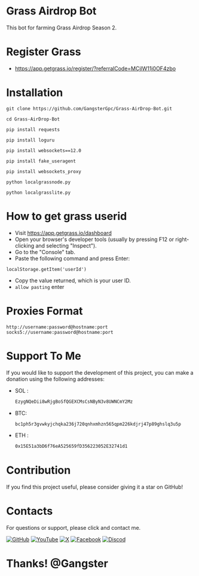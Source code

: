 # Grass Airdrop Bot
This  bot for farming Grass Airdrop Season 2.

# Register Grass 
- https://app.getgrass.io/register/?referralCode=MCjlW11j0OF4zbo


# Installation

```
git clone https://github.com/GangsterGpc/Grass-AirDrop-Bot.git
```
```
cd Grass-AirDrop-Bot
```
```
pip install requests
```
```
pip install loguru
```
```
pip install websockets==12.0
```
```
pip install fake_useragent
```
```
pip install websockets_proxy
```
```
python localgrassnode.py
```
```
python localgrasslite.py
```
# How to get grass userid 
- Visit https://app.getgrass.io/dashboard
- Open your browser's developer tools (usually by pressing F12 or right-clicking and selecting "Inspect").
- Go to the "Console" tab.
- Paste the following command and press Enter:
``` 
localStorage.getItem('userId')
```
- Copy the value returned, which is your user ID.
- ```allow pasting``` enter

# Proxies Format
``` 
http://username:password@hostname:port
socks5://username:password@hostname:port
```

# Support To Me
If you would like to support the development of this project, you can make a donation using the following addresses:

-  SOL : 
   ```bash
   EzygNQeDii8wRjgBoSfQGEXCMsCsNByN3v8UWNCmY2Mz
   ```
-  BTC: 
   ```bash
   bc1ph5r3gvwkyjchqka236j720qnhxmhzn565qpm226kdjrj47p89ghslq3u5p
   ```
-  ETH : 
   ```bash
   0x15E51a3bD6f76eA525659fD356223052E32741d1
   ```

# Contribution
If you find this project useful, please consider giving it a star on GitHub! 

# Contacts
For questions or support, please click and contact me.

[![GitHub](https://img.icons8.com/color/96/github--v1.png)](https://github.com/GangsterGpc)
[![YouTube](https://img.icons8.com/color/96/youtube-play.png)](https://www.youtube.com/@Shortcut_4_Life)
[![X](https://img.icons8.com/nolan/96/twitterx.png)](https://x.com/gangster_gpc)
[![Facebook](https://img.icons8.com/fluency/96/facebook.png)](https://facebook.com/shortcut4life)
[![Discod](https://img.icons8.com/color/96/discord-new-logo.png)](https://discord.com/channels/@gangster_gpc)


# Thanks! @Gangster
